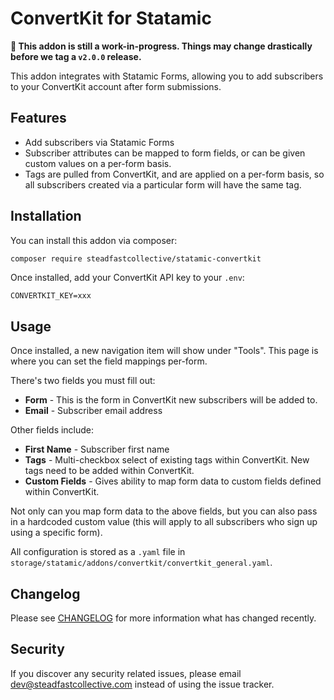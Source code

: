 # ConvertKit for Statamic

**🚧 This addon is still a work-in-progress. Things may change drastically before we tag a `v2.0.0` release.**

This addon integrates with Statamic Forms, allowing you to add subscribers to your ConvertKit account after form submissions.

## Features

* Add subscribers via Statamic Forms
* Subscriber attributes can be mapped to form fields, or can be given custom values on a per-form basis.
* Tags are pulled from ConvertKit, and are applied on a per-form basis, so all subscribers created via a particular form will have the same tag.

## Installation

You can install this addon via composer:

``` bash
composer require steadfastcollective/statamic-convertkit
```

Once installed, add your ConvertKit API key to your `.env`:

```
CONVERTKIT_KEY=xxx
```

## Usage

Once installed, a new navigation item will show under "Tools". This page is where you can set the field mappings per-form.

There's two fields you must fill out:
- **Form** -  This is the form in ConvertKit new subscribers will be added to.
- **Email** - Subscriber email address

Other fields include:
- **First Name** - Subscriber first name
- **Tags** - Multi-checkbox select of existing tags within ConvertKit. New tags need to be added within ConvertKit.
- **Custom Fields** - Gives ability to map form data to custom fields defined within ConvertKit.

Not only can you map form data to the above fields, but you can also pass in a hardcoded custom value (this will apply to all subscribers who sign up using a specific form).

All configuration is stored as a `.yaml` file in `storage/statamic/addons/convertkit/convertkit_general.yaml`.

## Changelog

Please see [CHANGELOG](CHANGELOG.md) for more information what has changed recently.

## Security

If you discover any security related issues, please email [dev@steadfastcollective.com](mailto:dev@steadfastcollective.com) instead of using the issue tracker.
